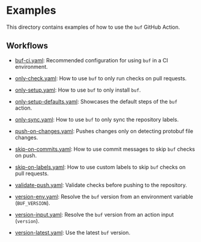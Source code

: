 # Examples

This directory contains examples of how to use the `buf` GitHub Action.

## Workflows

- [buf-ci.yaml](./buf-ci.yaml): Recommended configuration for using `buf` in a CI environment.

- [only-check.yaml](./only-check.yaml): How to use `buf` to only run checks on pull requests.
- [only-setup.yaml](./only-setup.yaml): How to use `buf` to only install `buf`.
- [only-setup-defaults.yaml](./only-setup-defaults.yaml): Showcases the default steps of the `buf` action.
- [only-sync.yaml](./only-sync.yaml): How to use `buf` to only sync the repository labels.

- [push-on-changes.yaml](./push-on-changes.yaml): Pushes changes only on detecting protobuf file changes.

- [skip-on-commits.yaml](./skip-on-commits.yaml): How to use commit messages to skip `buf` checks on push.
- [skip-on-labels.yaml](./skip-on-labels.yaml): How to use custom labels to skip `buf` checks on pull requests.

- [validate-push.yaml](./validate-push.yaml): Validate checks before pushing to the repository.

- [version-env.yaml](./version-env.yaml): Resolve the `buf` version from an environment variable (`BUF_VERSION`).
- [version-input.yaml](./version-input.yaml): Resolve the `buf` version from an action input (`version`).
- [version-latest.yaml](./version-latest.yaml): Use the latest `buf` version.
